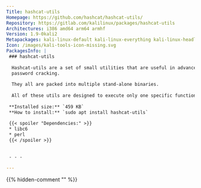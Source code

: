 ```yaml
---
Title: hashcat-utils
Homepage: https://github.com/hashcat/hashcat-utils/
Repository: https://gitlab.com/kalilinux/packages/hashcat-utils
Architectures: i386 amd64 arm64 armhf
Version: 1.9-0kali2
Metapackages: kali-linux-default kali-linux-everything kali-linux-headless kali-linux-large kali-tools-passwords 
Icon: /images/kali-tools-icon-missing.svg
PackagesInfo: |
 ### hashcat-utils
 
  Hashcat-utils are a set of small utilities that are useful in advanced
  password cracking.
   
  They all are packed into multiple stand-alone binaries.
   
  All of these utils are designed to execute only one specific function.
 
 **Installed size:** `459 KB`  
 **How to install:** `sudo apt install hashcat-utils`  
 
 {{< spoiler "Dependencies:" >}}
 * libc6 
 * perl
 {{< /spoiler >}}
 
 
 - - -
 
---
```

{{% hidden-comment "<!--Do not edit anything above this line-->" %}}
